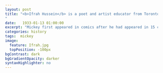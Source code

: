 ```yaml
---
layout: post
title: "<b>Ifrah Hussein</b> is a poet and artist educator from Toronto. Ifrah started writing at age 12 and began spoken word and performance art at 14. Ifrah speaks mainly about her experiences, aspirations and world affairs. Ifrah became Burlington’s Grand Slam Champion in 2016, came in 5th of 96 Women at the Women of the World Poetry Slam in Dallas, Texas and was crowned the 2017 Canadian Individual Poetry Slam Champion.
"
date:   1933-01-13 01:00:00
excerpt: "Mickey first appeared in comics after he had appeared in 15 commercially successful animated shorts and was easily recognized by ..."
categories: history
tags:  mickey
image:
  feature: Ifrah.jpg
  topPosition: -100px
bgContrast: dark
bgGradientOpacity: darker
syntaxHighlighter: no
---
```

